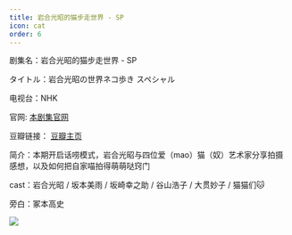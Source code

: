 ```yaml
---
title: 岩合光昭的猫步走世界 - SP
icon: cat
order: 6
---
```


剧集名：岩合光昭的猫步走世界 - SP

タイトル：岩合光昭の世界ネコ歩き スペシャル

电视台：NHK

官网: [本剧集官网](https://www.nhk.jp/p/nekoaruki/ts/6VPMR3P1WX/)

豆瓣链接： [豆瓣主页](https://movie.douban.com/subject/24752466/)


简介：本期开启话唠模式，岩合光昭与四位爱（mao）猫（奴）艺术家分享拍摄感想，以及如何把自家喵拍得萌萌哒窍门

cast：岩合光昭 / 坂本美雨 / 坂崎幸之助 / 谷山浩子 / 大贯妙子 / 猫猫们:cat:

旁白：冢本高史

![](https://listpic.tsgsanjiao.com/maobu/mb11.jpg)
